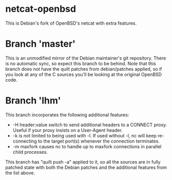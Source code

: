 netcat-openbsd
==============

This is Debian's fork of OpenBSD's netcat with extra features.

Branch 'master'
===============

This is an unmodified mirror of the Debian maintainer's git repository. There is no automatic sync, so expect this branch to be behind.
Note that this branch does not have the quilt patches from debian/patches applied, so if you look at any of the C sources you'll be
looking at the original OpenBSD code.

Branch 'lhm'
===============

This branch incorporates the following additional features:

* -H header:value switch to send additional headers to a CONNECT proxy. Useful if your proxy insists on a User-Agent header.
* -k is not limited to being used with -l. If used without -l, nc will keep re-connecting to the target port(s) whenever the connection terminates.
* -m maxfork causes nc to handle up to maxfork connections in parallel child processes.

This branch has "quilt push -a" applied to it, so all the sources are in fully patched state with both the Debian patches
and the additional features from the list above.
